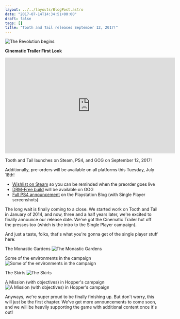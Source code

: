```yaml
---
layout: ../../layouts/BlogPost.astro
date: "2017-07-14T14:34:51+00:00"
draft: false
tags: []
title: "Tooth and Tail releases September 12, 2017!"
---
```


![The Revolution begins](http://i.imgur.com/tE8yMN9.png)

**Cinematic Trailer First Look**

<div class="vid-box">
<iframe width="560" height="315" src="https://www.youtube.com/embed/nC99U9cJGR4" frameborder="0" allowfullscreen></iframe>
</div>

Tooth and Tail launches on Steam, PS4, and GOG on September 12, 2017!

Additionally, pre-orders will be available on all platforms this Tuesday, July 18th!

- [Wishlist on Steam](http://store.steampowered.com/app/286000) so you can be reminded when the preorder goes live
- [DRM-Free build](https://www.gog.com/news/coming_soon_tooth_and_tail) will be available on GOG
- [Full PS4 announcement](https://blog.us.playstation.com/) on the Playstation Blog (with Single Player screenshots)

The long wait is finally coming to a close. We started work on Tooth and Tail in January of 2014, and now, three and a half years later, we're excited to finally announce our release date. We've got the Cinematic Trailer hot off the presses too (which is the intro to the Single Player campaign).

And just a taste, folks, that's what you're gonna get of the single player stuff here:

The Monastic Gardens
![The Monastic Gardens](https://i.imgur.com/28jirfi.jpg)

Some of the environments in the campaign
![Some of the environments in the campaign](https://i.imgur.com/mEcfs6K.jpg)

The Skirts
![The Skirts](https://i.imgur.com/2JXC0G8.png)

A Mission (with objectives) in Hopper's campaign
![A Mission (with objectives) in Hopper's campaign](https://i.imgur.com/bLmvVPJ.jpg)

Anyways, we're super proud to be finally finishing up. But don't worry, this will just be the first chapter. We've got more announcements to come soon, and we will be heavily supporting the game with additional content once it's out!
